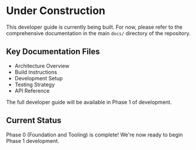 # Under Construction

This developer guide is currently being built. For now, please refer to the comprehensive documentation in the main `docs/` directory of the repository.

## Key Documentation Files

- Architecture Overview
- Build Instructions  
- Development Setup
- Testing Strategy
- API Reference

The full developer guide will be available in Phase 1 of development.

## Current Status

Phase 0 (Foundation and Tooling) is complete! We're now ready to begin Phase 1 development.
